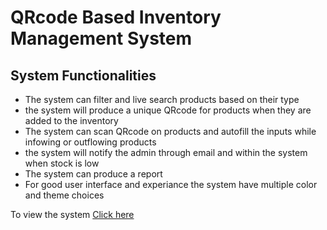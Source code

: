 # QRcode Based Inventory Management System 
## System Functionalities
* The system can filter and live search products based on their type
* the system will produce a unique QRcode for products when they are added to the inventory
* The system can scan QRcode on products and autofill the inputs while infowing or outflowing products 
* the system will notify the admin through email and within the system when stock is low 
* The system can produce a report 
* For good user interface and experiance the system have multiple color and theme choices 

To view the system 
[Click here ](https://mikiasmiessa.000webhostapp.com/inventory/Products.php)